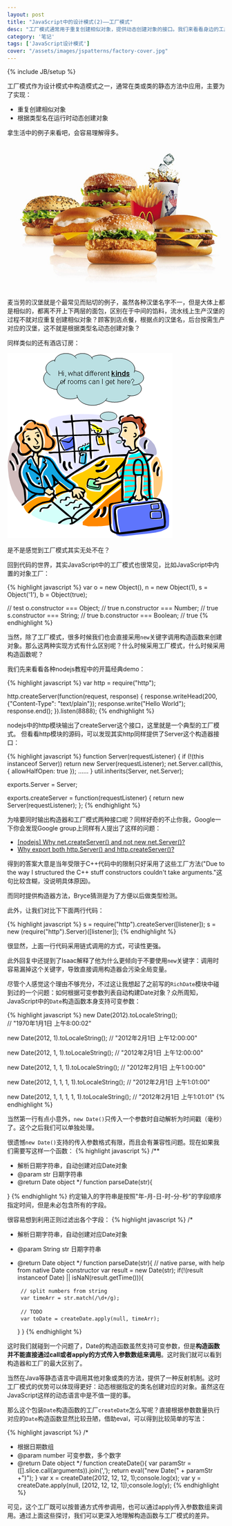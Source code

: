 ```yaml
---
layout: post
title: "JavaScript中的设计模式(2)——工厂模式"
desc: "工厂模式通常用于重复创建相似对象，提供动态创建对象的接口。我们来看看身边的工厂模式，以及它与构造函数的区别。"
category: '笔记' 
tags: ['JavaScript设计模式']
cover: "/assets/images/jspatterns/factory-cover.jpg"
---
```

{% include JB/setup %}

工厂模式作为设计模式中构造模式之一，通常在类或类的静态方法中应用，主要为了实现：

+ 重复创建相似对象
+ 根据类型名在运行时动态创建对象

拿生活中的例子来看吧，会容易理解得多。

![麦当劳汉堡](/assets/images/jspatterns/factory1.jpeg)

麦当劳的汉堡就是个最常见而贴切的例子，虽然各种汉堡名字不一，但是大体上都是相似的，都离不开上下两层的面包，区别在于中间的馅料，流水线上生产汉堡的过程不就对应重复创建相似对象？顾客到店点餐，根据点的汉堡名，后台按需生产对应的汉堡，这不就是根据类型名动态创建对象？

同样类似的还有酒店订房：

![酒店订房间](/assets/images/jspatterns/factory2.jpeg)

是不是感觉到工厂模式其实无处不在？

回到代码的世界，其实JavaScript中的工厂模式也很常见，比如JavaScript中内置的对象工厂：

{% highlight javascript %}
var o = new Object(),
    n = new Object(1),
    s = Object('1'),
    b = Object(true);

// test
o.constructor === Object;	// true
n.constructor === Number;	// true
s.constructor === String;	// true
b.constructor === Boolean;	// true
{% endhighlight %}

当然，除了工厂模式，很多时候我们也会直接采用`new`关键字调用构造函数来创建对象。那么这两种实现方式有什么区别呢？什么时候采用工厂模式，什么时候采用构造函数呢？

我们先来看看各种nodejs教程中的开篇经典demo：

{% highlight javascript %}
var http = require("http");

http.createServer(function(request, response) {
	response.writeHead(200, {"Content-Type": "text/plain"});
	response.write("Hello World");
	response.end();
}).listen(8888);
{% endhighlight %}

nodejs中的http模块输出了createServer这个接口，这里就是一个典型的工厂模式。
但看看http模块的源码，可以发现其实http同样提供了Server这个构造器接口：

{% highlight javascript %}
function Server(requestListener) {
	if (!(this instanceof Server)) return new Server(requestListener);
	net.Server.call(this, { allowHalfOpen: true });
	......
}
util.inherits(Server, net.Server);

exports.Server = Server;

exports.createServer = function(requestListener) {
	return new Server(requestListener);
};
{% endhighlight %}

为啥要同时输出构造器和工厂模式两种接口呢？同样好奇的不止你我，Google一下你会发现Google group上同样有人提出了这样的问题：

+ [[nodejs] Why net.createServer() and not new net.Server()?](https://groups.google.com/forum/#!msg/nodejs/GTaCdFPlweI/M0q38C3SJpkJ)
+ [Why export both http.Server() and http.createServer()?](https://groups.google.com/forum/#!msg/nodejs/yoXogs7vNYU/uUKT59t_w-sJ)

得到的答案大意是当年受限于C++代码中的限制只好采用了这些工厂方法("Due to the way I structured the C++ stuff constructors couldn't take arguments."这句比较含糊，没说明具体原因)。

而同时提供构造器方法，Bryce猜测是为了方便以后做类型检测。

此外，让我们对比下下面两行代码：

{% highlight javascript %}
s = require("http").createServer([listener]);
s = new (require("http").Server)([listener]);
{% endhighlight %}

很显然，上面一行代码采用链式调用的方式，可读性更强。

此外回复中还提到了Isaac解释了他为什么更倾向于不要使用`new`关键字：调用时容易漏掉这个关键字，导致直接调用构造器会污染全局变量。

尽管个人感觉这个理由不够充分，不过这让我想起了之前写的`RichDate`模块中碰到过的一个问题：如何根据可变参数列表自动构建Date对象？众所周知，JavaScript中的`Date`构造函数本身支持可变参数：

{% highlight javascript %}
new Date(2012).toLocaleString(); 				
// "1970年1月1日 上午8:00:02"

new Date(2012, 1).toLocaleString();
// "2012年2月1日 上午12:00:00"

new Date(2012, 1, 1).toLocaleString();
// "2012年2月1日 上午12:00:00"

new Date(2012, 1, 1, 1).toLocaleString();
// "2012年2月1日 上午1:00:00"

new Date(2012, 1, 1, 1, 1).toLocaleString();
// "2012年2月1日 上午1:01:00"

new Date(2012, 1, 1, 1, 1, 1).toLocaleString();
// "2012年2月1日 上午1:01:01"
{% endhighlight %}

当然第一行有点小意外，`new Date()`只传入一个参数时自动解析为时间戳（毫秒）了。这个之后我们可以单独处理。

很遗憾`new Date()`支持的传入参数格式有限，而且会有兼容性问题。现在如果我们需要写这样一个函数：
{% highlight javascript %}
/** 
 * 解析日期字符串，自动创建对应Date对象
 * @param str 日期字符串
 * @return Date object
 */
function parseDate(str){
	
}
{% endhighlight %}
约定输入的字符串是按照"年-月-日-时-分-秒"的字段顺序指定时间，但是未必包含所有的字段。

很容易想到利用正则过滤出各个字段：
{% highlight javascript %}
/* 
 * 解析日期字符串，自动创建对应Date对象
 * @param String str 日期字符串
 * @return Date object
 */
function parseDate(str){
	// native parse, with help from native Date constructor
    var result = new Date(str);
    if(!(result instanceof Date) || isNaN(result.getTime())){

		// split numbers from string
        var timeArr = str.match(/\d+/g);

		// TODO
		var toDate = createDate.apply(null, timeArr);
	}
}
{% endhighlight %}

这时我们就碰到一个问题了，Date的构造函数虽然支持可变参数，但是**构造函数并不能直接通过call或者apply的方式传入参数数组来调用**。这时我们就可以看到构造器和工厂的最大区别了。

当然在Java等静态语言中调用其他对象或类的方法，提供了一种反射机制。这时工厂模式的优势可以体现得更好：动态根据指定的类名创建对应的对象。虽然这在JavaScript这样的动态语言中是不值一提的事。

那么这个包装`Date`构造函数的工厂`createDate`怎么写呢？直接根据参数数量执行对应的`Date`构造函数显然比较丑陋，借助eval，可以得到比较简单的写法：


{% highlight javascript %}
/* 
 * 根据日期数组
 * @param number 可变参数，多个数字
 * @return Date object
 */
function createDate(){
    var paramStr = ([].slice.call(arguments)).join(',');
    return eval("new Date(" + paramStr +")");
}
var x = createDate(2012, 12, 12, 1);console.log(x);
var y = createDate.apply(null, [2012, 12, 12, 1]);console.log(y);
{% endhighlight %}

可见，这个工厂既可以按普通方式传参调用，也可以通过apply传入参数数组来调用。通过上面这些探讨，我们可以更深入地理解构造函数与工厂模式的差异。


